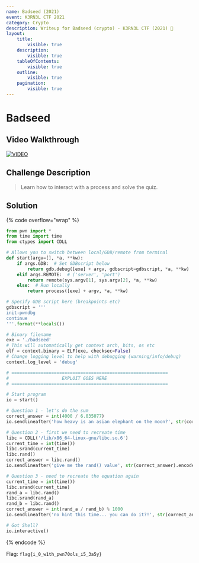 ```yaml
---
name: Badseed (2021)
event: K3RN3L CTF 2021
category: Crypto
description: Writeup for Badseed (crypto) - K3RN3L CTF (2021) 💜
layout:
    title:
        visible: true
    description:
        visible: true
    tableOfContents:
        visible: true
    outline:
        visible: true
    pagination:
        visible: true
---
```


# Badseed

## Video Walkthrough

[![VIDEO](https://img.youtube.com/vi/hlJFrZn87A/0.jpg)](https://youtu.be/hlJFrZn87A "K3RN3L 2021: Badseed")

## Challenge Description

> Learn how to interact with a process and solve the quiz.

## Solution

{% code overflow="wrap" %}
```py
from pwn import *
from time import time
from ctypes import CDLL

# Allows you to switch between local/GDB/remote from terminal
def start(argv=[], *a, **kw):
    if args.GDB:  # Set GDBscript below
        return gdb.debug([exe] + argv, gdbscript=gdbscript, *a, **kw)
    elif args.REMOTE:  # ('server', 'port')
        return remote(sys.argv[1], sys.argv[2], *a, **kw)
    else:  # Run locally
        return process([exe] + argv, *a, **kw)

# Specify GDB script here (breakpoints etc)
gdbscript = '''
init-pwndbg
continue
'''.format(**locals())

# Binary filename
exe = './badseed'
# This will automatically get context arch, bits, os etc
elf = context.binary = ELF(exe, checksec=False)
# Change logging level to help with debugging (warning/info/debug)
context.log_level = 'debug'

# ===========================================================
#                    EXPLOIT GOES HERE
# ===========================================================

# Start program
io = start()

# Question 1 - let's do the sum
correct_answer = int(4000 / 6.035077)
io.sendlineafter('how heavy is an asian elephant on the moon?', str(correct_answer).encode())

# Question 2 - first we need to recreate time
libc = CDLL('/lib/x86_64-linux-gnu/libc.so.6')
current_time = int(time())
libc.srand(current_time)
libc.rand()
correct_answer = libc.rand()
io.sendlineafter('give me the rand() value', str(correct_answer).encode())

# Question 3 - need to recreate the equation again
current_time = int(time())
libc.srand(current_time)
rand_a = libc.rand()
libc.srand(rand_a)
rand_b = libc.rand()
correct_answer = int(rand_a / rand_b) % 1000
io.sendlineafter('no hint this time... you can do it?!', str(correct_answer).encode())

# Got Shell?
io.interactive()
```
{% endcode %}

Flag: `flag{i_0_w1th_pwn70ols_i5_3a5y}`
